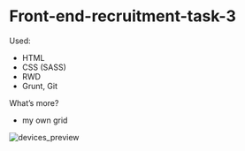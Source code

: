 # Front-end-recruitment-task-3
Used:
- HTML
- CSS (SASS)
- RWD
- Grunt, Git

What’s more?
- my own grid

![devices_preview](https://image.ibb.co/b9Bppa/Freshmail.jpg)


